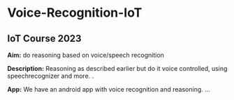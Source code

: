 # Voice-Recognition-IoT
## IoT Course 2023

**Aim:** do reasoning based on voice/speech recognition

**Description:** Reasoning as described earlier but do it voice controlled, using speechrecognizer and more.	.

**App:** We have an android app with voice recognition and reasoning. ...